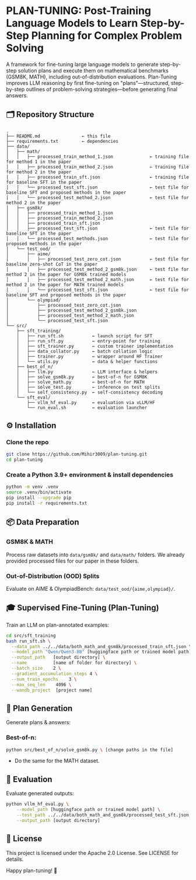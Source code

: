 # PLAN-TUNING: Post-Training Language Models to Learn Step-by-Step Planning for Complex Problem Solving

A framework for fine-tuning large language models to generate step-by-step solution plans and execute them on mathematical benchmarks (GSM8K, MATH), including out-of-distribution evaluations. Plan-Tuning improves LLM reasoning by first fine-tuning on "plans"—structured, step-by-step outlines of problem-solving strategies—before generating final answers.

## 🗂 Repository Structure

```
.
├── README.md                ← this file
├── requirements.txt         ← dependencies
├── data/
│   ├── math/
│   │   ├── processed_train_method_1.json              ← training file for method 1 in the paper
│   │   ├── processed_train_method_2.json              ← training file for method 2 in the paper
│   │   ├── processed_train_sft.json                   ← training file for baseline SFT in the paper
│   │   └── processed_test_sft.json                    ← test file for baseline SFT and proposed methods in the paper
│   │   └── processed_test_method_2.json               ← test file for method 2 in the paper
│   ├── gsm8k/
│   │   ├── processed_train_method_1.json
│   │   ├── processed_train_method_2.json
│   │   ├── processed_train_sft.json
│   │   ├── processed_test_sft.json                    ← test file for baseline SFT in the paper
│   │   └── processed_test_methods.json                ← test file for proposed methods in the paper
│   └── test_ood/
│       ├── aime/
│       │   ├── processed_test_zero_cot.json           ← test file for baseline zero-shot CoT in the paper
│       │   ├── processed_test_method_2_gsm8k.json     ← test file for method 2 in the paper for GSM8k trained models
│       │   ├── processed_test_method_2_math.json      ← test file for method 2 in the paper for MATH trained models
│       │   └── processed_test_sft.json                ← test file for baseline SFT and proposed methods in the paper
│       └── olympiad/
│           ├── processed_test_zero_cot.json
│           ├── processed_test_method_2_gsm8k.json
│           ├── processed_test_method_2_math.json
│           └── processed_test_sft.json
└── src/
    ├── sft_training/
    │   ├── run_sft.sh           ← launch script for SFT
    │   ├── run_sft.py           ← entry-point for training
    │   ├── sft_trainer.py       ← custom trainer implementation
    │   ├── data_collator.py     ← batch collation logic
    │   ├── trainer.py           ← wrapper around HF Trainer
    │   └── utils.py             ← data & helper functions
    ├── best_of_n/
    │   ├── llm.py               ← LLM interface & helpers
    │   ├── solve_gsm8k.py       ← best-of-n for GSM8K
    │   ├── solve_math.py        ← best-of-n for MATH
    │   ├── solve_test.py        ← inference on test splits
    │   └── self_consistency.py  ← self-consistency decoding
    └── sft_eval/
        ├── vllm_hf_eval.py      ← evaluation via vLLM/HF
        └── run_eval.sh          ← evaluation launcher
```

## ⚙️ Installation

### Clone the repo

```bash
git clone https://github.com/Mihir3009/plan-tuning.git
cd plan-tuning
```

### Create a Python 3.9+ environment & install dependencies

```bash
python -m venv .venv
source .venv/bin/activate
pip install --upgrade pip
pip install -r requirements.txt
```

## 📦 Data Preparation

### GSM8K & MATH

Process raw datasets into `data/gsm8k/` and `data/math/` folders. We already provided processed files for our paper in these folders.

### Out-of-Distribution (OOD) Splits

Evaluate on AIME & OlympiadBench: `data/test_ood/{aime,olympiad}/`.

## 🎓 Supervised Fine-Tuning (Plan-Tuning)

Train an LLM on plan-annotated examples:

```bash
cd src/sft_training
bash run_sft.sh \
  --data_path ../../data/both_math_and_gsm8k/processed_train_sft.json \
  --model_path "Qwen/Qwen3-8B" [huggingface path or trained model path] \
  --output_path   [output directory] \
  --name          [name of folder for directory] \
  --batch_size    2 \
  --gradient_accumulation_steps 4 \
  --num_train_epochs    3 \
  --max_seq_len    4096 \
  --wandb_project  [project name]
```

## 📝 Plan Generation

Generate plans & answers:

### Best-of-n:

```bash
python src/best_of_n/solve_gsm8k.py \ [change paths in the file]
```

- Do the same for the MATH dataset.

## 🧮 Evaluation

Evaluate generated outputs:

```bash
python vllm_hf_eval.py \
    --model_path [huggingface path or trained model path] \
    --test_path ../../data/both_math_and_gsm8k/processed_test_sft.json \
    --output_path [output directory]
```

## 📄 License

This project is licensed under the Apache 2.0 License. See LICENSE for details.

Happy plan-tuning! 🚀
